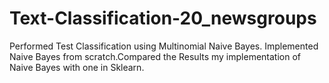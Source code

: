 # Text-Classification-20_newsgroups
Performed Test Classification using Multinomial Naive Bayes. Implemented Naive Bayes from scratch.Compared the Results my implementation of Naive Bayes with one in Sklearn.

